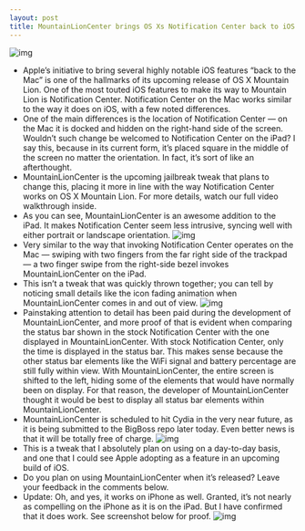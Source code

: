 ```yaml
---
layout: post
title: MountainLionCenter brings OS Xs Notification Center back to iOS
---
```

![img](http://media.idownloadblog.com/wp-content/uploads/2012/06/MountainLionCenter-03.jpeg)
* Apple’s initiative to bring several highly notable iOS features “back to the Mac” is one of the hallmarks of its upcoming release of OS X Mountain Lion. One of the most touted iOS features to make its way to Mountain Lion is Notification Center. Notification Center on the Mac works similar to the way it does on iOS, with a few noted differences.
* One of the main differences is the location of Notification Center — on the Mac it is docked and hidden on the right-hand side of the screen. Wouldn’t such change be welcomed to Notification Center on the iPad? I say this, because in its current form, it’s placed square in the middle of the screen no matter the orientation. In fact, it’s sort of like an afterthought.
* MountainLionCenter is the upcoming jailbreak tweak that plans to change this, placing it more in line with the way Notification Center works on OS X Mountain Lion. For more details, watch our full video walkthrough inside.
* As you can see, MountainLionCenter is an awesome addition to the iPad. It makes Notification Center seem less intrusive, syncing well with either portrait or landscape orientation.
![img](http://media.idownloadblog.com/wp-content/uploads/2012/06/MountainLionCenter-02.jpeg)
* Very similar to the way that invoking Notification Center operates on the Mac — swiping with two fingers from the far right side of the trackpad — a two finger swipe from the right-side bezel invokes MountainLionCenter on the iPad.
* This isn’t a tweak that was quickly thrown together; you can tell by noticing small details like the icon fading animation when MountainLionCenter comes in and out of view.
![img](http://media.idownloadblog.com/wp-content/uploads/2012/06/OS-X-Mountain-Lion-Notification-Center.jpg)
* Painstaking attention to detail has been paid during the development of MountainLionCenter, and more proof of that is evident when comparing the status bar shown in the stock Notification Center with the one displayed in MountainLionCenter. With stock Notification Center, only the time is displayed in the status bar. This makes sense because the other status bar elements like the WiFi signal and battery percentage are still fully within view. With MountainLionCenter, the entire screen is shifted to the left, hiding some of the elements that would have normally been on display. For that reason, the developer of MountainLionCenter thought it would be best to display all status bar elements within MountainLionCenter.
* MountainLionCenter is scheduled to hit Cydia in the very near future, as it is being submitted to the BigBoss repo later today. Even better news is that it will be totally free of charge.
![img](http://media.idownloadblog.com/wp-content/uploads/2012/06/MountainLionCenter-01.jpeg)
* This is a tweak that I absolutely plan on using on a day-to-day basis, and one that I could see Apple adopting as a feature in an upcoming build of iOS.
* Do you plan on using MountainLionCenter when it’s released? Leave your feedback in the comments below.
* Update: Oh, and yes, it works on iPhone as well. Granted, it’s not nearly as compelling on the iPhone as it is on the iPad. But I have confirmed that it does work. See screenshot below for proof.
![img](http://media.idownloadblog.com/wp-content/uploads/2012/06/MountainLionCenter-iPhone.jpg)

